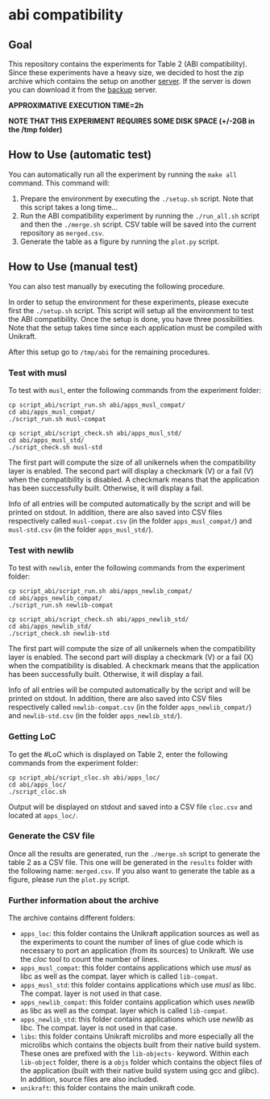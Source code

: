 # abi compatibility

## Goal

This repository contains the experiments for Table 2 (ABI
compatibility). Since these experiments have a heavy size, we decided
to host the zip archive which contains the setup on another [server].
If the server is down you can download it from the [backup] server.

[Unikraft]: https://github.com/unikraft/unikraft
[server]: http://releases.unikraft.org/.eurosys21/abi.zip
[backup]: https://people.montefiore.uliege.be/gain/unikraft/abi.zip


**APPROXIMATIVE EXECUTION TIME=2h**

**NOTE THAT THIS EXPERIMENT REQUIRES SOME DISK SPACE (+/-2GB in the /tmp folder)**

## How to Use (automatic test)

You can automatically run all the experiment by running the `make all`
command. This command will:

1. Prepare the environment by executing the `./setup.sh` script. Note
that this script takes a long time...
2. Run the ABI compatibility experiment by running the `./run_all.sh`
script and then the `./merge.sh` script. CSV table will be saved into
the current repository as `merged.csv`.
3. Generate the table as a figure by running the `plot.py` script. 

## How to Use (manual test)

You can also test manually by executing the following procedure.

In order to setup the environment for these experiments, please
execute first the `./setup.sh` script. This script will setup all the
environment to test the ABI compatibility. Once the setup is done, you
have three possibilities. Note that the setup takes time since each
application must be compiled with Unikraft.

After this setup go to `/tmp/abi` for the remaining procedures.

### Test with musl

To test with `musl`, enter the following commands from the experiment
folder:
```
cp script_abi/script_run.sh abi/apps_musl_compat/
cd abi/apps_musl_compat/
./script_run.sh musl-compat

cp script_abi/script_check.sh abi/apps_musl_std/
cd abi/apps_musl_std/
./script_check.sh musl-std
```

The first part will compute the size of all unikernels when the
compatibility layer is enabled.
The second part will display a checkmark (V) or a fail (V) when the
compatibility is disabled. A checkmark means that the application has
been successfully built. Otherwise, it will display a fail.

Info of all entries will be computed automatically by the script and
will be printed on stdout. In addition, there are also saved into
CSV files respectively called `musl-compat.csv` (in the folder
`apps_musl_compat/`) and `musl-std.csv` (in the folder
`apps_musl_std/`).

### Test with newlib

To test with `newlib`, enter the following commands from the experiment
folder:
```
cp script_abi/script_run.sh abi/apps_newlib_compat/
cd abi/apps_newlib_compat/
./script_run.sh newlib-compat

cp script_abi/script_check.sh abi/apps_newlib_std/
cd abi/apps_newlib_std/
./script_check.sh newlib-std
```

The first part will compute the size of all unikernels when the
compatibility layer is enabled.
The second part will display a checkmark (V) or a fail (X) when the
compatibility is disabled. A checkmark means that the application has
been successfully built. Otherwise, it will display a fail.

Info of all entries will be computed automatically by the script and
will be printed on stdout. In addition, there are also saved into
CSV files respectively called `newlib-compat.csv` (in the folder
`apps_newlib_compat/`) and `newlib-std.csv` (in the folder
`apps_newlib_std/`).

### Getting LoC

To get the #LoC which is displayed on Table 2, enter the following
commands from the experiment folder:
```
cp script_abi/script_cloc.sh abi/apps_loc/
cd abi/apps_loc/
./script_cloc.sh
```
Output will be displayed on stdout and saved into a CSV file
`cloc.csv` and located at `apps_loc/`.

### Generate the CSV file

Once all the results are generated, run the `./merge.sh` script to
generate the table 2 as a CSV file. This one will be generated in the
`results` folder with the following name: `merged.csv`. If you also want
to generate the table as a figure, please run the `plot.py` script.

### Further information about the archive

The archive contains different folders:
- `apps_loc`: this folder contains the Unikraft application sources as
well as the experiments to count the number of lines of glue code 
which is necessary to port an application (from its sources) to
Unikraft. We use the *cloc* tool to count the number of lines.
- `apps_musl_compat`: this folder contains applications which use
*musl* as libc as well as the compat. layer which is called
`lib-compat`.
- `apps_musl_std`: this folder contains applications which use
*musl* as libc. The compat. layer is not used in that case.
- `apps_newlib_compat`: this folder contains application which uses
*newlib* as libc as well as the compat. layer which is called 
`lib-compat`.
- `apps_newlib_std`: this folder contains applications which use
*newlib* as libc. The compat. layer is not used in that case.
- `libs`: this folder contains Unikraft microlibs and more especially
all the microlibs which contains the objects built from their native
build system. These ones are prefixed with the `lib-objects-` keyword.
Within each `lib-object` folder, there is a `objs` folder which
contains the object files of the application (built with their native 
build system using gcc and glibc). In addition, source files are also
included.
- `unikraft`: this folder contains the main unikraft code.
